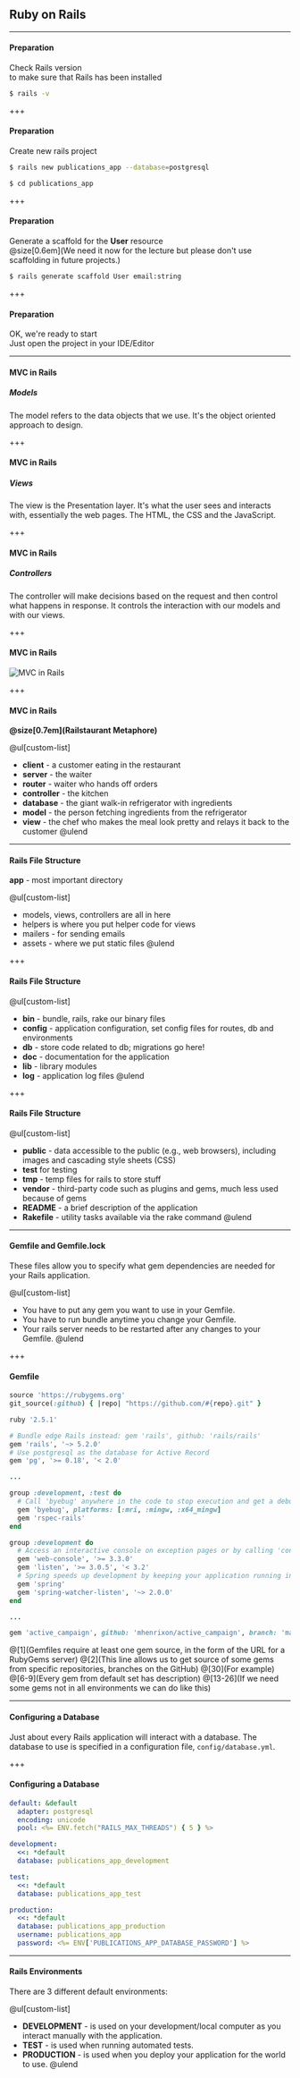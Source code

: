 ## Ruby on Rails

---

#### Preparation

Check Rails version <br>to make sure that Rails has been installed

```bash
$ rails -v
```

+++

#### Preparation

Create new rails project

```bash
$ rails new publications_app --database=postgresql
```

```bash
$ cd publications_app
```

+++

#### Preparation

Generate a scaffold for the **User** resource <br>
@size[0.6em](We need it now for the lecture but please don't use scaffolding in future projects.)

```bash
$ rails generate scaffold User email:string
```

+++

#### Preparation

OK, we're ready to start<br>
Just open the project in your IDE/Editor

---

#### MVC in Rails

##### **Models**
The model refers to the data objects that we use. 
It's the object oriented approach to design.

+++

#### MVC in Rails

##### **Views**
The view is the Presentation layer. 
It's what the user sees and interacts with, essentially the web pages. 
The HTML, the CSS and the JavaScript.

+++

#### MVC in Rails

##### **Controllers**
The controller will make decisions based on the request and then control what happens in response. 
It controls the interaction with our models and with our views.

+++

#### MVC in Rails

![MVC in Rails](assets/images/mvc_rails_dia.png)

+++

#### MVC in Rails

**@size[0.7em](Railstaurant Metaphore)**

@ul[custom-list]
  - **client** - a customer eating in the restaurant
  - **server** - the waiter
  - **router** - waiter who hands off orders
  - **controller** - the kitchen
  - **database** - the giant walk-in refrigerator with ingredients
  - **model** - the person fetching ingredients from the refrigerator
  - **view** - the chef who makes the meal look pretty and relays it back to the customer
@ulend

---

#### Rails File Structure

**app** - most important directory

@ul[custom-list]
- models, views, controllers are all in here
- helpers is where you put helper code for views
- mailers - for sending emails
- assets - where we put static files
@ulend

+++

#### Rails File Structure

@ul[custom-list]
- **bin** - bundle, rails, rake our binary files
- **config** - application configuration, set config files for routes, db and environments
- **db** - store code related to db; migrations go here!
- **doc** - documentation for the application
- **lib** - library modules
- **log** - application log files
@ulend

+++

#### Rails File Structure

@ul[custom-list]
- **public** - data accessible to the public (e.g., web browsers), including images and cascading style sheets (CSS)
- **test** for testing
- **tmp** - temp files for rails to store stuff
- **vendor** - third-party code such as plugins and gems, much less used because of gems
- **README** - a brief description of the application
- **Rakefile** - utility tasks available via the rake command
@ulend

---

#### Gemfile and Gemfile.lock

These files allow you to specify what gem dependencies are needed for your Rails application.

@ul[custom-list]
- You have to put any gem you want to use in your Gemfile. 
- You have to run bundle anytime you change your Gemfile. 
- Your rails server needs to be restarted after any changes to your Gemfile.
@ulend

+++

#### Gemfile

```ruby
source 'https://rubygems.org'
git_source(:github) { |repo| "https://github.com/#{repo}.git" }

ruby '2.5.1'

# Bundle edge Rails instead: gem 'rails', github: 'rails/rails'
gem 'rails', '~> 5.2.0'
# Use postgresql as the database for Active Record
gem 'pg', '>= 0.18', '< 2.0'

...

group :development, :test do
  # Call 'byebug' anywhere in the code to stop execution and get a debugger console
  gem 'byebug', platforms: [:mri, :mingw, :x64_mingw]
  gem 'rspec-rails'
end

group :development do
  # Access an interactive console on exception pages or by calling 'console' anywhere in the code.
  gem 'web-console', '>= 3.3.0'
  gem 'listen', '>= 3.0.5', '< 3.2'
  # Spring speeds up development by keeping your application running in the background. Read more: https://github.com/rails/spring
  gem 'spring'
  gem 'spring-watcher-listen', '~> 2.0.0'
end

...

gem 'active_campaign', github: 'mhenrixon/active_campaign', branch: 'master'
```
@[1](Gemfiles require at least one gem source, in the form of the URL for a RubyGems server)
@[2](This line allows us to get source of some gems from specific repositories, branches on the GitHub)
@[30](For example)
@[6-9](Every gem from default set has description)
@[13-26](If we need some gems not in all environments we can do like this)

---

#### Configuring a Database

Just about every Rails application will interact with a database.
The database to use is specified in a configuration file, `config/database.yml`.

+++

#### Configuring a Database

```yml
default: &default
  adapter: postgresql
  encoding: unicode
  pool: <%= ENV.fetch("RAILS_MAX_THREADS") { 5 } %>

development:
  <<: *default
  database: publications_app_development

test:
  <<: *default
  database: publications_app_test

production:
  <<: *default
  database: publications_app_production
  username: publications_app
  password: <%= ENV['PUBLICATIONS_APP_DATABASE_PASSWORD'] %>
```

---

#### Rails Environments

There are 3 different default environments:

@ul[custom-list]
- **DEVELOPMENT** - is used on your development/local computer as you interact manually with the application.
- **TEST** - is used when running automated tests.
- **PRODUCTION** - is used when you deploy your application for the world to use.
@ulend
